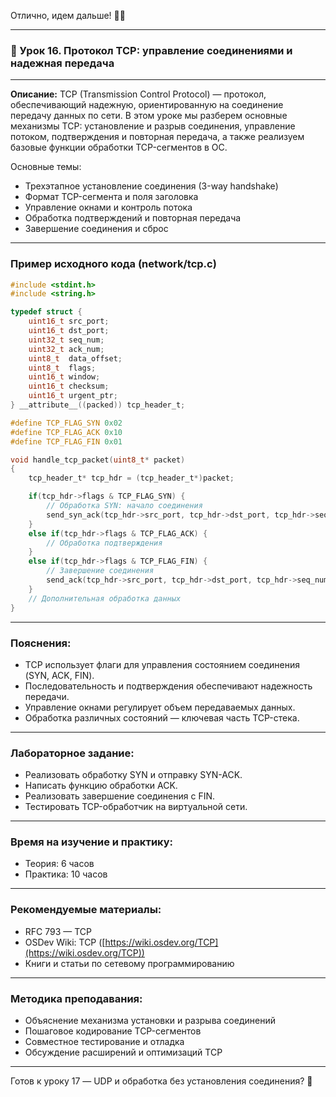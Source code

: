 Отлично, идем дальше! 🚀✨

---

### 🔹 Урок 16. Протокол TCP: управление соединениями и надежная передача

---

**Описание:**
TCP (Transmission Control Protocol) — протокол, обеспечивающий надежную, ориентированную на соединение передачу данных по сети. В этом уроке мы разберем основные механизмы TCP: установление и разрыв соединения, управление потоком, подтверждения и повторная передача, а также реализуем базовые функции обработки TCP-сегментов в ОС.

Основные темы:

* Трехэтапное установление соединения (3-way handshake)
* Формат TCP-сегмента и поля заголовка
* Управление окнами и контроль потока
* Обработка подтверждений и повторная передача
* Завершение соединения и сброс

---

### Пример исходного кода (network/tcp.c)

```c
#include <stdint.h>
#include <string.h>

typedef struct {
    uint16_t src_port;
    uint16_t dst_port;
    uint32_t seq_num;
    uint32_t ack_num;
    uint8_t  data_offset;
    uint8_t  flags;
    uint16_t window;
    uint16_t checksum;
    uint16_t urgent_ptr;
} __attribute__((packed)) tcp_header_t;

#define TCP_FLAG_SYN 0x02
#define TCP_FLAG_ACK 0x10
#define TCP_FLAG_FIN 0x01

void handle_tcp_packet(uint8_t* packet)
{
    tcp_header_t* tcp_hdr = (tcp_header_t*)packet;

    if(tcp_hdr->flags & TCP_FLAG_SYN) {
        // Обработка SYN: начало соединения
        send_syn_ack(tcp_hdr->src_port, tcp_hdr->dst_port, tcp_hdr->seq_num + 1);
    }
    else if(tcp_hdr->flags & TCP_FLAG_ACK) {
        // Обработка подтверждения
    }
    else if(tcp_hdr->flags & TCP_FLAG_FIN) {
        // Завершение соединения
        send_ack(tcp_hdr->src_port, tcp_hdr->dst_port, tcp_hdr->seq_num + 1);
    }
    // Дополнительная обработка данных
}
```

---

### Пояснения:

* TCP использует флаги для управления состоянием соединения (SYN, ACK, FIN).
* Последовательность и подтверждения обеспечивают надежность передачи.
* Управление окнами регулирует объем передаваемых данных.
* Обработка различных состояний — ключевая часть TCP-стека.

---

### Лабораторное задание:

* Реализовать обработку SYN и отправку SYN-ACK.
* Написать функцию обработки ACK.
* Реализовать завершение соединения с FIN.
* Тестировать TCP-обработчик на виртуальной сети.

---

### Время на изучение и практику:

* Теория: 6 часов
* Практика: 10 часов

---

### Рекомендуемые материалы:

* RFC 793 — TCP
* OSDev Wiki: TCP ([https://wiki.osdev.org/TCP](https://wiki.osdev.org/TCP))
* Книги и статьи по сетевому программированию

---

### Методика преподавания:

* Объяснение механизма установки и разрыва соединений
* Пошаговое кодирование TCP-сегментов
* Совместное тестирование и отладка
* Обсуждение расширений и оптимизаций TCP

---

Готов к уроку 17 — UDP и обработка без установления соединения? 📡
